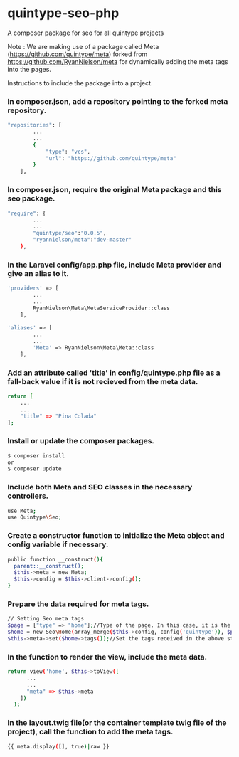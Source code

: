 # quintype-seo-php
A composer package for seo for all quintype projects

Note : We are making use of a package called Meta (https://github.com/quintype/meta) forked from https://github.com/RyanNielson/meta for dynamically adding the meta tags into the pages.

Instructions to include the package into a project.

### In composer.json, add a repository pointing to the forked meta repository.
```sh
"repositories": [
        ...
        ...
        {
            "type": "vcs",
            "url": "https://github.com/quintype/meta"
        }
    ],
```

###  In composer.json, require the original Meta package and this seo package.
```sh
"require": {
        ...
        ...
        "quintype/seo":"0.0.5",
        "ryannielson/meta":"dev-master"
    },
```
###  In the Laravel config/app.php file, include Meta provider and give an alias to it.
```sh
'providers' => [
        ...
        ...
        RyanNielson\Meta\MetaServiceProvider::class
    ],
    
'aliases' => [
        ...
        ...
        'Meta' => RyanNielson\Meta\Meta::class
    ],
```

###  Add an attribute called 'title' in config/quintype.php file as a fall-back value if it is not recieved from the meta data.
```sh
return [
    ...
    ...
    "title" => "Pina Colada"
];
```

###  Install or update the composer packages.
```sh
$ composer install
or
$ composer update
```
###  Include both Meta and SEO classes in the necessary controllers.
```sh
use Meta;
use Quintype\Seo;
```
###  Create a constructor function to initialize the Meta object and config variable if necessary.
```sh
public function __construct(){
  parent::__construct();
  $this->meta = new Meta;
  $this->config = $this->client->config();
}
```
###  Prepare the data required for meta tags.
```sh
// Setting Seo meta tags
$page = ["type" => "home"];//Type of the page. In this case, it is the home page.
$home = new Seo\Home(array_merge($this->config, config('quintype')), $page["type"]);//Since it is the home page, initialize the Home object.
$this->meta->set($home->tags());//Set the tags received in the above step.
```

###  In the function to render the view, include the meta data.
```sh
return view('home', $this->toView([
      ...
      ...
      "meta" => $this->meta
    ])
  );
```

###  In the layout.twig file(or the container template twig file of the project), call the function to add the meta tags.
```sh
{{ meta.display([], true)|raw }}
```
